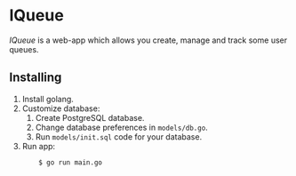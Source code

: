 # IQueue
_IQueue_ is a web-app which allows you create, manage and track some user queues.
## Installing
1. Install golang.
1. Customize database:
	1. Create PostgreSQL database.
	1. Change database preferences in `models/db.go`.
	1. Run `models/init.sql` code for your database.
1. Run app:
	```bash
		$ go run main.go
	```